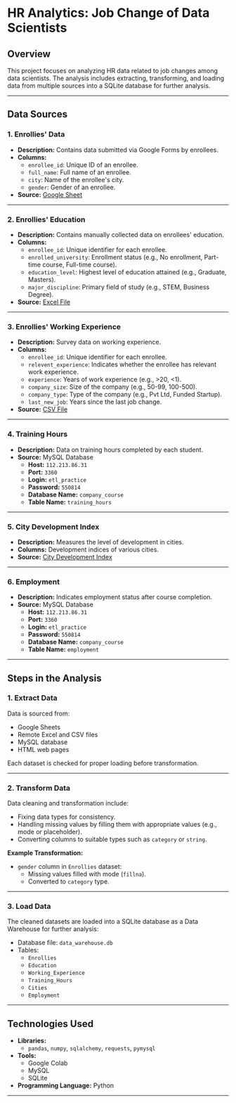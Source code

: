 # HR Analytics: Job Change of Data Scientists

## Overview

This project focuses on analyzing HR data related to job changes among data scientists. The analysis includes extracting, transforming, and loading data from multiple sources into a SQLite database for further analysis.

---

## Data Sources

### **1. Enrollies' Data**
- **Description:** Contains data submitted via Google Forms by enrollees.
- **Columns:**
  - `enrollee_id`: Unique ID of an enrollee.
  - `full_name`: Full name of an enrollee.
  - `city`: Name of the enrollee's city.
  - `gender`: Gender of an enrollee.
- **Source:** [Google Sheet](https://docs.google.com/spreadsheets/d/1VCkHwBjJGRJ21asd9pxW4_0z2PWuKhbLR3gUHm-p4GI/edit?usp=sharing)

---

### **2. Enrollies' Education**
- **Description:** Contains manually collected data on enrollees' education.
- **Columns:**
  - `enrollee_id`: Unique identifier for each enrollee.
  - `enrolled_university`: Enrollment status (e.g., No enrollment, Part-time course, Full-time course).
  - `education_level`: Highest level of education attained (e.g., Graduate, Masters).
  - `major_discipline`: Primary field of study (e.g., STEM, Business Degree).
- **Source:** [Excel File](https://assets.swisscoding.edu.vn/company_course/enrollies_education.xlsx)

---

### **3. Enrollies' Working Experience**
- **Description:** Survey data on working experience.
- **Columns:**
  - `enrollee_id`: Unique identifier for each enrollee.
  - `relevent_experience`: Indicates whether the enrollee has relevant work experience.
  - `experience`: Years of work experience (e.g., >20, <1).
  - `company_size`: Size of the company (e.g., 50-99, 100-500).
  - `company_type`: Type of the company (e.g., Pvt Ltd, Funded Startup).
  - `last_new_job`: Years since the last job change.
- **Source:** [CSV File](https://assets.swisscoding.edu.vn/company_course/work_experience.csv)

---

### **4. Training Hours**
- **Description:** Data on training hours completed by each student.
- **Source:** MySQL Database
  - **Host:** `112.213.86.31`
  - **Port:** `3360`
  - **Login:** `etl_practice`
  - **Password:** `550814`
  - **Database Name:** `company_course`
  - **Table Name:** `training_hours`

---

### **5. City Development Index**
- **Description:** Measures the level of development in cities.
- **Columns:** Development indices of various cities.
- **Source:** [City Development Index](https://sca-programming-school.github.io/city_development_index/index.html)

---

### **6. Employment**
- **Description:** Indicates employment status after course completion.
- **Source:** MySQL Database
  - **Host:** `112.213.86.31`
  - **Port:** `3360`
  - **Login:** `etl_practice`
  - **Password:** `550814`
  - **Database Name:** `company_course`
  - **Table Name:** `employment`

---

## Steps in the Analysis

### **1. Extract Data**
Data is sourced from:
- Google Sheets
- Remote Excel and CSV files
- MySQL database
- HTML web pages

Each dataset is checked for proper loading before transformation.

---

### **2. Transform Data**
Data cleaning and transformation include:
- Fixing data types for consistency.
- Handling missing values by filling them with appropriate values (e.g., mode or placeholder).
- Converting columns to suitable types such as `category` or `string`.

**Example Transformation:**
- `gender` column in `Enrollies` dataset:
  - Missing values filled with mode (`fillna`).
  - Converted to `category` type.

---

### **3. Load Data**
The cleaned datasets are loaded into a SQLite database as a Data Warehouse for further analysis:
- Database file: `data_warehouse.db`
- Tables:
  - `Enrollies`
  - `Education`
  - `Working_Experience`
  - `Training_Hours`
  - `Cities`
  - `Employment`

---

## Technologies Used
- **Libraries:** 
  - `pandas`, `numpy`, `sqlalchemy`, `requests`, `pymysql`
- **Tools:**
  - Google Colab
  - MySQL
  - SQLite
- **Programming Language:** Python

---
